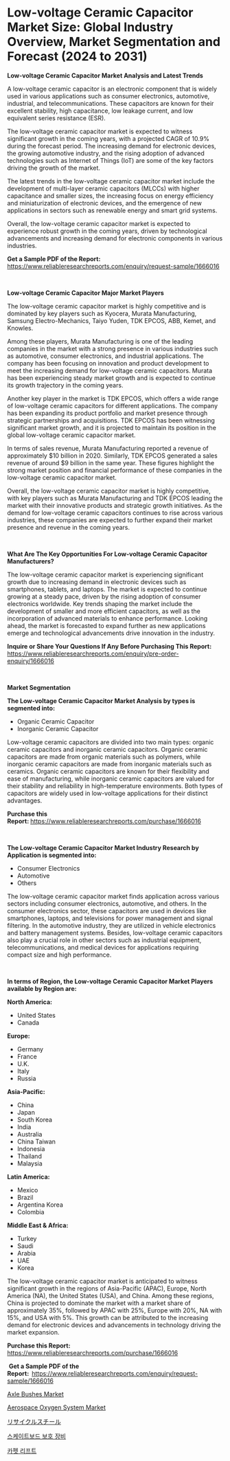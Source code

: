 <p><h1>Low-voltage Ceramic Capacitor Market Size: Global Industry Overview, Market Segmentation and Forecast (2024 to 2031)</h1></p><p><strong>Low-voltage Ceramic Capacitor Market Analysis and Latest Trends</strong></p>
<p><p>A low-voltage ceramic capacitor is an electronic component that is widely used in various applications such as consumer electronics, automotive, industrial, and telecommunications. These capacitors are known for their excellent stability, high capacitance, low leakage current, and low equivalent series resistance (ESR).</p><p>The low-voltage ceramic capacitor market is expected to witness significant growth in the coming years, with a projected CAGR of 10.9% during the forecast period. The increasing demand for electronic devices, the growing automotive industry, and the rising adoption of advanced technologies such as Internet of Things (IoT) are some of the key factors driving the growth of the market.</p><p>The latest trends in the low-voltage ceramic capacitor market include the development of multi-layer ceramic capacitors (MLCCs) with higher capacitance and smaller sizes, the increasing focus on energy efficiency and miniaturization of electronic devices, and the emergence of new applications in sectors such as renewable energy and smart grid systems.</p><p>Overall, the low-voltage ceramic capacitor market is expected to experience robust growth in the coming years, driven by technological advancements and increasing demand for electronic components in various industries.</p></p>
<p><strong>Get a Sample PDF of the Report:&nbsp;</strong> <a href="https://www.reliableresearchreports.com/enquiry/request-sample/1666016">https://www.reliableresearchreports.com/enquiry/request-sample/1666016</a></p>
<p>&nbsp;</p>
<p><strong>Low-voltage Ceramic Capacitor Major Market Players</strong></p>
<p><p>The low-voltage ceramic capacitor market is highly competitive and is dominated by key players such as Kyocera, Murata Manufacturing, Samsung Electro-Mechanics, Taiyo Yuden, TDK EPCOS, ABB, Kemet, and Knowles. </p><p>Among these players, Murata Manufacturing is one of the leading companies in the market with a strong presence in various industries such as automotive, consumer electronics, and industrial applications. The company has been focusing on innovation and product development to meet the increasing demand for low-voltage ceramic capacitors. Murata has been experiencing steady market growth and is expected to continue its growth trajectory in the coming years.</p><p>Another key player in the market is TDK EPCOS, which offers a wide range of low-voltage ceramic capacitors for different applications. The company has been expanding its product portfolio and market presence through strategic partnerships and acquisitions. TDK EPCOS has been witnessing significant market growth, and it is projected to maintain its position in the global low-voltage ceramic capacitor market.</p><p>In terms of sales revenue, Murata Manufacturing reported a revenue of approximately $10 billion in 2020. Similarly, TDK EPCOS generated a sales revenue of around $9 billion in the same year. These figures highlight the strong market position and financial performance of these companies in the low-voltage ceramic capacitor market.</p><p>Overall, the low-voltage ceramic capacitor market is highly competitive, with key players such as Murata Manufacturing and TDK EPCOS leading the market with their innovative products and strategic growth initiatives. As the demand for low-voltage ceramic capacitors continues to rise across various industries, these companies are expected to further expand their market presence and revenue in the coming years.</p></p>
<p>&nbsp;</p>
<p><strong>What Are The Key Opportunities For Low-voltage Ceramic Capacitor Manufacturers?</strong></p>
<p><p>The low-voltage ceramic capacitor market is experiencing significant growth due to increasing demand in electronic devices such as smartphones, tablets, and laptops. The market is expected to continue growing at a steady pace, driven by the rising adoption of consumer electronics worldwide. Key trends shaping the market include the development of smaller and more efficient capacitors, as well as the incorporation of advanced materials to enhance performance. Looking ahead, the market is forecasted to expand further as new applications emerge and technological advancements drive innovation in the industry.</p></p>
<p><strong>Inquire or Share Your Questions If Any Before Purchasing This Report:</strong> <a href="https://www.reliableresearchreports.com/enquiry/pre-order-enquiry/1666016">https://www.reliableresearchreports.com/enquiry/pre-order-enquiry/1666016</a></p>
<p>&nbsp;</p>
<p><strong>Market Segmentation</strong></p>
<p><strong>The Low-voltage Ceramic Capacitor Market Analysis by types is segmented into:</strong></p>
<p><ul><li>Organic Ceramic Capacitor</li><li>Inorganic Ceramic Capacitor</li></ul></p>
<p><p>Low-voltage ceramic capacitors are divided into two main types: organic ceramic capacitors and inorganic ceramic capacitors. Organic ceramic capacitors are made from organic materials such as polymers, while inorganic ceramic capacitors are made from inorganic materials such as ceramics. Organic ceramic capacitors are known for their flexibility and ease of manufacturing, while inorganic ceramic capacitors are valued for their stability and reliability in high-temperature environments. Both types of capacitors are widely used in low-voltage applications for their distinct advantages.</p></p>
<p><strong>Purchase this Report:&nbsp;</strong><a href="https://www.reliableresearchreports.com/purchase/1666016">https://www.reliableresearchreports.com/purchase/1666016</a></p>
<p>&nbsp;</p>
<p><strong>The Low-voltage Ceramic Capacitor Market Industry Research by Application is segmented into:</strong></p>
<p><ul><li>Consumer Electronics</li><li>Automotive</li><li>Others</li></ul></p>
<p><p>The low-voltage ceramic capacitor market finds application across various sectors including consumer electronics, automotive, and others. In the consumer electronics sector, these capacitors are used in devices like smartphones, laptops, and televisions for power management and signal filtering. In the automotive industry, they are utilized in vehicle electronics and battery management systems. Besides, low-voltage ceramic capacitors also play a crucial role in other sectors such as industrial equipment, telecommunications, and medical devices for applications requiring compact size and high performance.</p></p>
<p>&nbsp;</p>
<p><strong>In terms of Region, the Low-voltage Ceramic Capacitor Market Players available by Region are:</strong></p>
<p>
    <p> <strong> North America: </strong>
        <ul>
            <li>United States</li>
            <li>Canada</li>
        </ul>
        </p> 
    <p> <strong> Europe: </strong>
        <ul>
            <li>Germany</li>
            <li>France</li>
            <li>U.K.</li>
            <li>Italy</li>
            <li>Russia</li>
        </ul>
        </p> 
    <p> <strong> Asia-Pacific: </strong>
        <ul>
            <li>China</li>
            <li>Japan</li>
            <li>South Korea</li>
            <li>India</li>
            <li>Australia</li>
            <li>China Taiwan</li>
            <li>Indonesia</li>
            <li>Thailand</li>
            <li>Malaysia</li>
        </ul>
        </p> 
    <p> <strong> Latin America: </strong>
        <ul>
            <li>Mexico</li>
            <li>Brazil</li>
            <li>Argentina Korea</li>
            <li>Colombia</li>
        </ul>
        </p> 
    <p> <strong> Middle East & Africa: </strong>
        <ul>
            <li>Turkey</li>
            <li>Saudi</li>
            <li>Arabia</li>
            <li>UAE</li>
            <li>Korea</li>
        </ul>
    </p>
    </p>
<p><p>The low-voltage ceramic capacitor market is anticipated to witness significant growth in the regions of Asia-Pacific (APAC), Europe, North America (NA), the United States (USA), and China. Among these regions, China is projected to dominate the market with a market share of approximately 35%, followed by APAC with 25%, Europe with 20%, NA with 15%, and USA with 5%. This growth can be attributed to the increasing demand for electronic devices and advancements in technology driving the market expansion.</p></p>
<p><strong>Purchase this Report: </strong><a href="https://www.reliableresearchreports.com/purchase/1666016">https://www.reliableresearchreports.com/purchase/1666016</a></p>
<p>&nbsp;<strong>Get a Sample PDF of the Report:&nbsp;&nbsp;</strong><a href="https://www.reliableresearchreports.com/enquiry/request-sample/1666016">https://www.reliableresearchreports.com/enquiry/request-sample/1666016</a></p>
<p><strong></strong></p>
<p><p><a href="https://issuu.com/reportprime-2/docs/axle-bushes-market-size-2030.pptx">Axle Bushes Market</a></p><p><a href="https://issuu.com/reportprime-2/docs/aerospace-oxygen-system-market-size-2030.pptx">Aerospace Oxygen System Market</a></p><p><a href="https://github.com/dadanedu33/Market-Research-Report-List-1/blob/main/497616813017.md">リサイクルスチール</a></p><p><a href="https://github.com/Hubertstyenger6685/Market-Research-Report-List-1/blob/main/314811012002.md">스케이트보드 보호 장비</a></p><p><a href="https://github.com/hxzi07639916/Market-Research-Report-List-1/blob/main/538432612001.md">카펫 리프트</a></p></p>